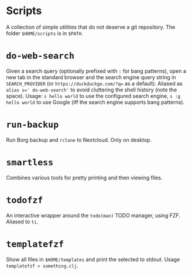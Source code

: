 # Scripts

A collection of simple utilities that do not deserve a git repository. The folder `$HOME/scripts` is in `$PATH`.

# `do-web-search`

Given a search query (optionally prefixed with `:` for bang patterns), open a new tab in the standard browser and the search engine query string in `SEARCH_PROVIDER` (or `https://duckduckgo.com/?q=` as a default). Aliased as `alias s=' do-web-search'` to avoid cluttering the shell history (note the space). Usage: `s hello world` to use the configured search engine, `s :g hello world` to use Google (iff the search engine supports bang patterns).

# `run-backup`

Run Borg backup and `rclone` to Nextcloud. Only on desktop.

# `smartless`

Combines various tools for pretty printing and then viewing files.

# `todofzf`

An interactive wrapper around the `todo(man)` TODO manager, using FZF. Aliased to `ti`.

# `templatefzf`

Show all files in `$HOME/templates` and print the selected to stdout. Usage `templatefzf > something.clj`.
